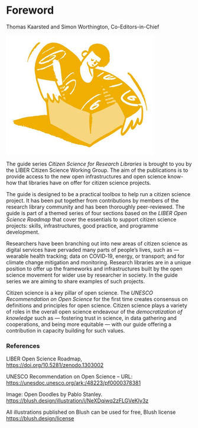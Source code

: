 # Foreword

Thomas Kaarsted and Simon Worthington, Co-Editors-in-Chief

![](media/772188e3d43df4505824c282603aa27a.jpg)

The guide series *Citizen Science for Research Libraries* is brought to you by
the LIBER Citizen Science Working Group. The aim of the publications is to
provide access to the new open infrastructures and open science know-how that
libraries have on offer for citizen science projects.

The guide is designed to be a practical toolbox to help run a citizen science
project. It has been put together from contributions by members of the research
library community and has been thoroughly peer-reviewed. The guide is part of a
themed series of four sections based on the *LIBER Open Science Roadmap* that
cover the essentials to support citizen science projects: skills,
infrastructures, good practice, and programme development.

Researchers have been branching out into new areas of citizen science as digital
services have pervaded many parts of people’s lives, such as — wearable health
tracking; data on COVID‑19, energy, or transport; and for climate change
mitigation and monitoring. Research libraries are in a unique position to offer
up the frameworks and infrastructures built by the open science movement for
wider use by researcher in society. In the guide series we are aiming to share
examples of such projects.

Citizen science is a key pillar of open science. The *UNESCO Recommendation on
Open Science* for the first time creates consensus on definitions and principles
for open science. Citizen science plays a variety of roles in the overall open
science endeavour of the *democratization of knowledge* such as — fostering
trust in science, in data gathering and cooperations, and being more equitable —
with our guide offering a contribution in capacity building for such values.

### References

LIBER Open Science Roadmap,  
<https://doi.org/10.5281/zenodo.1303002>

UNESCO Recommendation on Open Science – URL:
<https://unesdoc.unesco.org/ark:/48223/pf0000378381>

Image: Open Doodles by Pablo Stanley.
<https://blush.design/illustration/i/NeXDqiwq2zFLGVeKIy3z>

All illustrations published on Blush can be used for free, Blush license
<https://blush.design/license>
